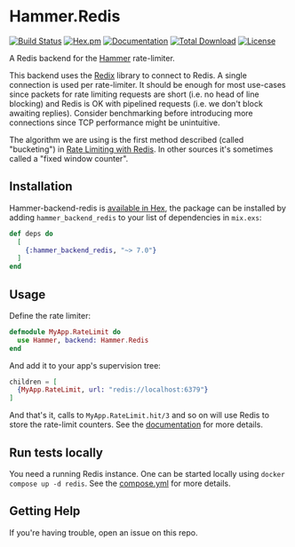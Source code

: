 # Hammer.Redis

[![Build Status](https://github.com/ExHammer/hammer-backend-redis/actions/workflows/ci.yml/badge.svg)](https://github.com/ExHammer/hammer-backend-redis/actions/workflows/ci.yml)
[![Hex.pm](https://img.shields.io/hexpm/v/hammer_backend_redis.svg)](https://hex.pm/packages/hammer_backend_redis)
[![Documentation](https://img.shields.io/badge/documentation-gray)](https://hexdocs.pm/hammer_backend_redis)
[![Total Download](https://img.shields.io/hexpm/dt/hammer_backend_redis.svg)](https://hex.pm/packages/hammer_backend_redis)
[![License](https://img.shields.io/hexpm/l/hammer_backend_redis.svg)](https://github.com/ExHammer/hammer-backend-redis/blob/master/LICENSE.md)

A Redis backend for the [Hammer](https://github.com/ExHammer/hammer) rate-limiter.

This backend uses the [Redix](https://hex.pm/packages/redix) library to connect to Redis. A single connection is used per rate-limiter. It should be enough for most use-cases since packets for rate limiting requests are short (i.e. no head of line blocking) and Redis is OK with pipelined requests (i.e. we don't block awaiting replies). Consider benchmarking before introducing more connections since TCP performance might be unintuitive.

The algorithm we are using is the first method described (called "bucketing") in [Rate Limiting with Redis](https://youtu.be/CRGPbCbRTHA?t=753).
In other sources it's sometimes called a "fixed window counter".

## Installation

Hammer-backend-redis
is [available in Hex](https://hex.pm/packages/hammer_backend_redis), the package
can be installed by adding `hammer_backend_redis` to your list of dependencies in `mix.exs`:

```elixir
def deps do
  [
    {:hammer_backend_redis, "~> 7.0"}
  ]
end
```

## Usage

Define the rate limiter:

```elixir
defmodule MyApp.RateLimit do
  use Hammer, backend: Hammer.Redis
end
```

And add it to your app's supervision tree:

```elixir
children = [
  {MyApp.RateLimit, url: "redis://localhost:6379"}
]
```

And that's it, calls to `MyApp.RateLimit.hit/3` and so on will use Redis to store
the rate-limit counters. See the [documentation](https://hexdocs.pm/hammer_backend_redis/Hammer.Redis.html) for more details.

## Run tests locally

You need a running Redis instance. One can be started locally using `docker compose up -d redis`.
See the [compose.yml](./compose.yml) for more details.

## Getting Help

If you're having trouble, open an issue on this repo.
